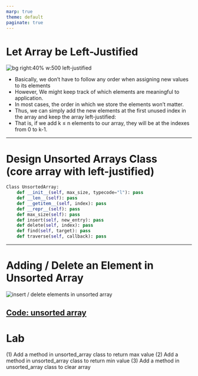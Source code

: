 ```yaml
---
marp: true
theme: default
paginate: true
---
```


# Let Array be Left-Justified
![bg right:40% w:500 left-justified](../Lecture-Data-Structure/restricted/a_left_justified_array.png)

 - Basically, we don’t have to follow any order when assigning new values to its elements
 - However, We might keep track of which elements are meaningful to application.
 - In most cases, the order in which we store the elements won’t matter.
 - Thus, we can simply add the new elements at the first unused index in the array and keep the array left-justified: 
 - That is, if we add k ≤ n elements to our array, they will be at the indexes from 0 to k-1.

---
# Design Unsorted Arrays Class <br> (core array with left-justified)

```python
Class UnsortedArray:
    def __init__(self, max_size, typecode="l"): pass
    def __len__(self): pass
    def __getitem__(self, index): pass
    def __repr__(self): pass
    def max_size(self): pass
    def insert(self, new_entry): pass
    def delete(self, index): pass
    def find(self, target): pass
    def traverse(self, callback): pass
```

---
# Adding / Delete an Element in Unsorted Array
![insert / delete elements in unsorted array](../Lecture-Data-Structure/restricted/unsorted_array_insert_delete.png)

[Code: unsorted array](../Lecture-Data-Structure/code/ch02c_unsorted_array.py)
---
# Lab
(1) Add a method in unsorted_array class to return max value
(2) Add a method in unsorted_array class to return min value
(3) Add a method in unsorted_array class to clear array